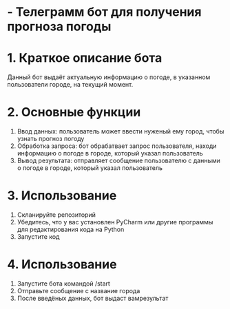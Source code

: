 # - Телеграмм бот для получения прогноза погоды
# 1. Краткое описание бота
  Данный бот выдаёт актуальную информацию о погоде, в указанном пользователи городе, на текущий момент.
# 2. Основные функции
  1. Ввод данных: пользователь может ввести нуженый ему город, чтобы узнать прогноз погоду
  2. Обработка запроса: бот обрабатвает запрос пользователя, находи информацию о погоде в городе, который указал пользователь
  3. Вывод результата: отправляет сообщение пользователю с данными о погоде в городе, который указал пользователь
# 3. Использование
  1. Скланируйте репозиторий
  2. Убедитесь, что у вас установлен PyCharm или другие программы для редактирования кода на Python
  3. Запустите код
# 4. Использование
  1. Запустите бота командой /start
  2. Отправьте сообщение с название города
  3. После введёных данных, бот выдаст вамрезультат
